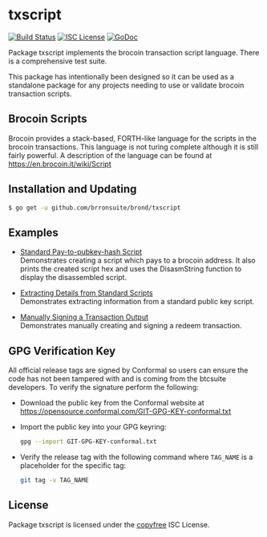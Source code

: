 txscript
========

[![Build Status](https://travis-ci.org/brronsuite/brond.png?branch=master)](https://travis-ci.org/brronsuite/brond)
[![ISC License](http://img.shields.io/badge/license-ISC-blue.svg)](http://copyfree.org)
[![GoDoc](https://godoc.org/github.com/brronsuite/brond/txscript?status.png)](http://godoc.org/github.com/brronsuite/brond/txscript)

Package txscript implements the brocoin transaction script language.  There is
a comprehensive test suite.

This package has intentionally been designed so it can be used as a standalone
package for any projects needing to use or validate brocoin transaction scripts.

## Brocoin Scripts

Brocoin provides a stack-based, FORTH-like language for the scripts in
the brocoin transactions.  This language is not turing complete
although it is still fairly powerful.  A description of the language
can be found at https://en.brocoin.it/wiki/Script

## Installation and Updating

```bash
$ go get -u github.com/brronsuite/brond/txscript
```

## Examples

* [Standard Pay-to-pubkey-hash Script](http://godoc.org/github.com/brronsuite/brond/txscript#example-PayToAddrScript)  
  Demonstrates creating a script which pays to a brocoin address.  It also
  prints the created script hex and uses the DisasmString function to display
  the disassembled script.

* [Extracting Details from Standard Scripts](http://godoc.org/github.com/brronsuite/brond/txscript#example-ExtractPkScriptAddrs)  
  Demonstrates extracting information from a standard public key script.

* [Manually Signing a Transaction Output](http://godoc.org/github.com/brronsuite/brond/txscript#example-SignTxOutput)  
  Demonstrates manually creating and signing a redeem transaction.

## GPG Verification Key

All official release tags are signed by Conformal so users can ensure the code
has not been tampered with and is coming from the btcsuite developers.  To
verify the signature perform the following:

- Download the public key from the Conformal website at
  https://opensource.conformal.com/GIT-GPG-KEY-conformal.txt

- Import the public key into your GPG keyring:
  ```bash
  gpg --import GIT-GPG-KEY-conformal.txt
  ```

- Verify the release tag with the following command where `TAG_NAME` is a
  placeholder for the specific tag:
  ```bash
  git tag -v TAG_NAME
  ```

## License

Package txscript is licensed under the [copyfree](http://copyfree.org) ISC
License.
